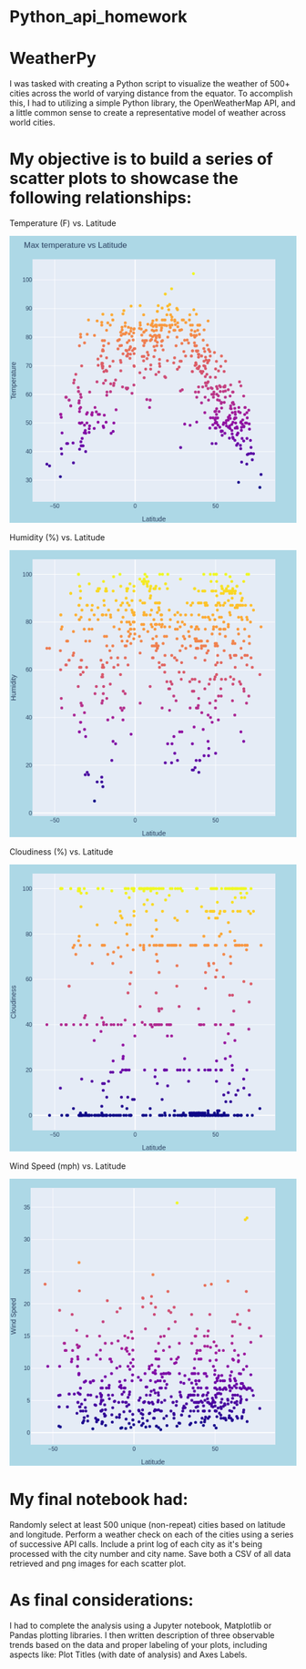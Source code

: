 # Python_api_homework
# WeatherPy

I was tasked with creating a Python script to visualize the weather of 500+ cities across the world of varying distance from the equator. To accomplish this, I had to utilizing a simple Python library, the OpenWeatherMap API, and a little common sense to create a representative model of weather across world cities.

# My objective is to build a series of scatter plots to showcase the following relationships:


Temperature (F) vs. Latitude

![temperature](image/temp_max.png)


Humidity (%) vs. Latitude

![temperature](image/Humidity.png)

Cloudiness (%) vs. Latitude

![temperature](image/cloudiness.png)


Wind Speed (mph) vs. Latitude

![temperature](image/windspeed_plotly.png)

# My final notebook had:


Randomly select at least 500 unique (non-repeat) cities based on latitude and longitude.
Perform a weather check on each of the cities using a series of successive API calls.
Include a print log of each city as it's being processed with the city number and city name.
Save both a CSV of all data retrieved and png images for each scatter plot.


# As final considerations:


I had to complete the  analysis using a Jupyter notebook, Matplotlib or Pandas plotting libraries.
I then  written description of three observable trends based on the data and proper labeling of your plots, including aspects like: Plot Titles (with date of analysis) and Axes Labels.


